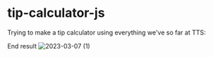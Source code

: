 # tip-calculator-js

Trying to make a tip calculator using everything we've so far at TTS:


End result
![2023-03-07 (1)](https://user-images.githubusercontent.com/101365582/223560947-54c86b34-1d32-4af7-9e4b-cbc55ed94192.png)
